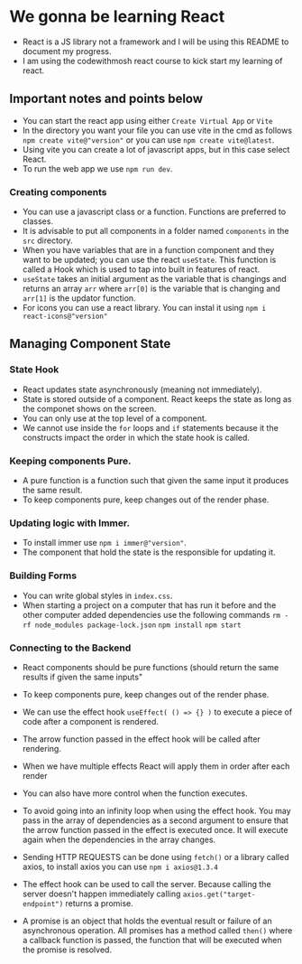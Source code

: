 
# We gonna be learning React
- React is a JS library not a framework and I will be using this README to document my progress.
- I am using the codewithmosh react course to kick start my learning of react.

## Important notes and points below
- You can start the react app using either `Create Virtual App` or `Vite`
- In the directory you want your file you can use vite in the cmd as follows `npm create vite@"version"` or 
  you can use `npm create vite@latest`.
- Using vite you can create a lot of javascript apps, but in this case select React.
- To run the web app we use `npm run dev`.

### Creating components
- You can use a javascript class or a function. Functions are preferred to classes.
- It is advisable to put all components in a folder named `components` in the `src` directory.
- When you have variables that are in a function component and they want to be updated; you can use the react 
  `useState`. This function is called a Hook which is used to tap into built in features of react.
- `useState` takes an initial argument as the variable that is changings and returns an array `arr` where
   `arr[0]` is the variable that is changing and `arr[1]` is the updator function.
- For icons you can use a react library. You can instal it using `npm i react-icons@"version"`

## Managing Component State
### State Hook
- React updates state asynchronously (meaning not immediately).
- State is stored outside of a component. React keeps the state as long as the componet shows
  on the screen.
- You can only use at the top level of a component.
- We cannot use inside the `for` loops and `if` statements because it the constructs impact the order in which the
  state hook is called.

### Keeping components Pure.
- A pure function is a function such that given the same input it produces the same result.
- To keep components pure, keep changes out of the render phase.

### Updating logic with Immer.
- To install immer use `npm i immer@"version"`.
- The component that hold the state is the responsible for updating it.

### Building Forms
- You can write global styles in `index.css`.
- When starting a project on a computer that has run it before and the other computer added dependencies use the following commands
   `rm -rf node_modules package-lock.json`
   `npm install` 
   `npm start`

### Connecting to the Backend
- React components should be pure functions (should return the same results if given the same inputs"
- To keep components pure, keep changes out of the render phase.
- We can use the effect hook `useEffect( () => {} )` to execute a piece of code after a component is rendered.
- The arrow function passed in the effect hook will be called after rendering.
- When we have multiple effects React will apply them in order after each render
- You can also have more control when the function executes.
- To avoid going into an infinity loop when using the effect hook. You may pass in the array of dependencies as a second argument to
  ensure that the arrow function passed in the effect is executed once. It will execute again when the dependencies in the array changes.

- Sending HTTP REQUESTS can be done using `fetch()` or a library called axios, to install axios you can use `npm i axios@1.3.4`
- The effect hook can be used to call the server. Because calling the server doesn't happen immediately calling `axios.get("target-endpoint")` returns a promise.
- A promise is an object that holds the eventual result or failure of an asynchronous operation. All promises has a method called `then()` where a callback function
is passed, the function that  will be executed when the promise is resolved.
